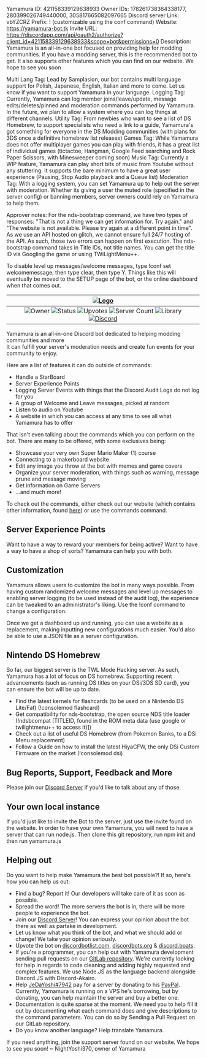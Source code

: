 Yamamura ID: 421158339129638933
Owner IDs: 178261738364338177, 280399026749440000, 305817665082097665
Discord server Link: vbYZCRZ
Prefix: ! (customizable using the conf command)
Website: https://yamamura-bot.tk
Invite URL: https://discordapp.com/api/oauth2/authorize?client_id=421158339129638933&scope=bot&permissions=0
Description: Yamamura is an all-in-one bot focused on providing help for modding communities. If you have a modding server, this is the recommended bot to get. It also supports other features which you can find on our website. We hope to see you soon

Multi Lang Tag: Lead by Samplasion, our bot contains multi language support for Polish, Japanese, English, Italian and more to come. Let us know if you want to support Yamamura in your language.
Logging Tag: Currently, Yamamura can log member joins/leave/update, message edits/deletes/pinned and moderation commands performed by Yamamura. In the future, we plan to allow a system where you can log things at different channels.
Utility Tag: From newbies who want to see a list of DS Homebrew, to support specialists who need a link to a guide, Yamamura's got something for everyone in the DS Modding communities (with plans for 3DS once a definitive homebrew list releases)
Games Tag: While Yamamura does not offer multiplayer games you can play with friends, it has a great list of individual games (tictactoe, Hangman, Google Feed searching and Rock Paper Scissors, with Minesweeper coming soon)
Music Tag: Currently a WIP feature, Yamamura can play short bits of music from Youtube without any stuttering. It supports the bare minimum to have a great user experience (Pausing, Stop Audio playback and a Queue list)
Moderation Tag: With a logging system, you can set Yamamura up to help out the server with moderation. Whether its giving a user the muted role (specified in the server config) or banning members, server owners could rely on Yamamura to help them.


Approver notes: For the nds-bootstrap command, we have two types of responses: "That is not a thing we can get information for. Try again." and "The website is not available. Please try again at a different point in time". As we use an API hosted on glitch, we cannot ensure full 24/7 hosting of the API. As such, those two errors can happen on first execution. The nds-bootstrap command takes in Title IDs, not title names. You can get the title ID via Googling the game or using TWiLightMenu++.

To disable level up messages/welcome messages, type !conf set welcomemessage, then type clear, then type Y. Things like this will eventually be moved to the SETUP page of the bot, or the online dashboard when that comes out.






|                                                                                                                                                                                                                                                                        [![Logo](https://yamamura-bot.tk/logo.png "Yamamura")](https://yamamura-bot.tk)                                                                                                                                                                                                                                                                                     |
|:------------------------------------------------------------------------------------------------------------------------------------------------------------------------------------------------------------------------------------------------------------------------------------------------------------------------------------------------------------------------------------------------------------------------------------------------------------------------------------------------------------------------------------------------------------------------------------------------------------------------------------------:|
|![Owner](https://discordbots.org/api/widget/owner/421158339129638933.svg "NightYoshi370 - Yamamura Owner") ![Status](https://discordbots.org/api/widget/status/421158339129638933.svg "Bot Status") ![Upvotes](https://discordbots.org/api/widget/upvotes/421158339129638933.svg "Bot Upvotes") ![Server Count](https://discordbots.org/api/widget/servers/421158339129638933.svg "The amount of servers the bot is in") ![Library](https://discordbots.org/api/widget/lib/421158339129638933.svg "The language the bot is coded in") [![Discord](https://img.shields.io/discord/484464227067887645.svg "Chat")](https://discord.gg/vbYZCRZ)|

Yamamura is an all-in-one Discord bot dedicated to helping modding communities and more     
It can fulfill your server's moderation needs and create fun events for your community to enjoy.

Here are a list of features it can do outside of commands:

- Handle a StarBoard
- Server Experience Points
- Logging Server Events with things that the Discord Audit Logs do not log for you
- A group of Welcome and Leave messages, picked at random
- Listen to audio on Youtube
- A website in which you can access at any time to see all what Yamamura has to offer

That isn't even talking about the commands which you can perform on the bot. There are many to be offered, with some exclusives being:

- Showcase your very own Super Mario Maker (1) course
- Connecting to a makerboard website
- Edit any image you throw at the bot with memes and game covers
- Organize your server moderation, with things such as warning, message prune and message moving
- Get information on Game Servers
- ...and much more!

To check out the commands, either check out our website (which contains other information, found [here](https://yamamura-bot.tk/)) or use the commands command.

## Server Experience Points

Want to have a way to reward your members for being active? Want to have a way to have a shop of sorts? Yamamura can help you with both.


## Customization

Yamamura allows users to customize the bot in many ways possible. From having custom randomized welcome messages and level up messages to enabling server logging (to be used instead of the audit log), the experience can be tweaked to an administrator's liking. Use the !conf command to change a configuration.

Once we get a dashboard up and running, you can use a website as a replacement, making inputting new configurations much easier. You'd also be able to use a JSON file as a server configuration.

## Nintendo DS Homebrew

So far, our biggest server is the TWL Mode Hacking server. As such, Yamamura has a lot of focus on DS homebrew. Supporting recent advancements (such as running DS titles on your DSi/3DS SD card), you can ensure the bot will be up to date.

- Find the latest kernels for flashcards (to be used on a Nintendo DS Lite/Fat) (!consolemod flashcard)
- Get compatibility for nds-bootstrap, the open source NDS title loader (!ndsbcompat [TITLEID, found in the ROM meta data (use google or twilightmenu++ to access it)])
- Check out a list of useful DS Homebrew (from Pokemon Banks, to a DSi Menu replacement)
- Follow a Guide on how to install the latest HiyaCFW, the only DSi Custom Firmware on the market (!consolemod dsi)



## Bug Reports, Support, Feedback and More

Please join our [Discord Server](https://discord.gg/vbYZCRZ) if you'd like to talk about any of those.

## Your own local instance

If you'd just like to invite the Bot to the server, just use the invite found on the website.
In order to have your own Yamamura, you will need to have a server that can run node.js. Then clone this git repository, run npm init and then run yamamura.js

## Helping out

Do you want to help make Yamamura the best bot possible?!
If so, here's how you can help us out:

- Find a bug? Report it! Our developers will take care of it as soon as possible.
- Spread the word! The more servers the bot is in, there will be more people to experience the bot.
- Join our [Discord Server](https://discord.gg/vbYZCRZ)! You can express your opinion about the bot there as well as partake in development.
- Let us know what you think of the bot, and what we should add or change! We take your opinion seriously.
- Upvote the bot on [discordbotlist.com](https://discordbotlist.com/bots/421158339129638933), [discordbots.org](https://discordbots.org/bot/421158339129638933) & [discord.boats](https://discord.boats/bot/421158339129638933).
- If you're a programmer, you can help out with Yamamura development sending pull requests on our [GitLab repository](https://gitlab.com/Samplasion/yamamura-discord-bot). We're currently looking for help in regards to code cleaning and adding highly requested and complex features. We use Node.JS as the language backend alongside Discord.JS with Discord-Akairo.
- Help [JeDaYoshi#7942](https://jedayoshi.com) pay for a server by donating to his [PayPal](https://paypal.me/Naydire). Currently, Yamamura is running on a VPS he's borrowing, but by donating, you can help maintain the server and buy a better one.
- Documentation is quite sparse at the moment. We need you to help fill it out by documenting what each command does and give descriptions to the command parameters. You can do so by Sending a Pull Request on our GitLab repository.
- Do you know another language? Help translate Yamamura.

If you need anything, join the support server found on our website. We hope to see you soon!
~ NightYoshi370, owner of Yamamura